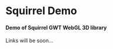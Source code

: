 Squirrel Demo
=============

#### Demo of Squirrel GWT WebGL 3D library ####

Links will be soon...

